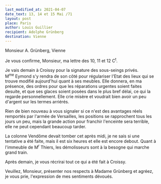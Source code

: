 ```yaml
---
last_modified_at: 2021-04-07
date_text: 13, 14 et 15 Mai /71
layout: post
place: Paris
author: Louis Guillier
recipient: Adolphe Grünberg
destination: Vienne
---
```


Monsieur A. Grünberg, Vienne

Je vous confirme, Monsieur, ma lettre des 10, 11 et 12 C<sup>t</sup>.

Je vais demain à Croissy pour la signature des sous-seings privés.
M<sup>me</sup> Eymond s'y rendra de son côté pour régulariser l'Etat des lieux
qui se trouve modifié aujourd'hui quant à ses meubles.
Elle donnera, en ma présence, des ordres pour que les réparations urgentes
soient faites desuite, et que ses glaces soient posées  dans le plus bref
délai, ce qui la regarde personnellement.
Elle crie misère et voudrait bien avoir un peu d'argent sur les termes
arriérés.

Rien de bien nouveau à vous signaler si ce n'est des avantages réels remportés
par l'armée de Versailles, les positions se rapprochent tous les jours un peu,
mais la grande action pour franchir l'enceinte sera terrible, elle ne peut
cependant beaucoup tarder.

La colonne Vendôme devait tomber cet après midi, je ne sais si une tentative
a été faite, mais il est six heures et elle est encore debout.
Quant à l'immeuble de M<sup>r</sup> Thiers, les démolisseurs sont à la besogne
qui marche grand train.

Après demain, je vous récrirai tout ce qui a été fait à Croissy.

Veuillez, Monsieur, présenter nos respects à Madame Grünberg et agréez, je vous
prie, l'expression de mes sentiments dévoués.

